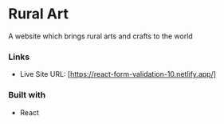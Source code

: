 # Rural Art
A website which brings rural arts and crafts to the world

### Links

- Live Site URL: [https://react-form-validation-10.netlify.app/]

[//]: # (### Screenshot)

[//]: # (![]&#40;screenshot/Screenshot1.png&#41;)


### Built with

- React
